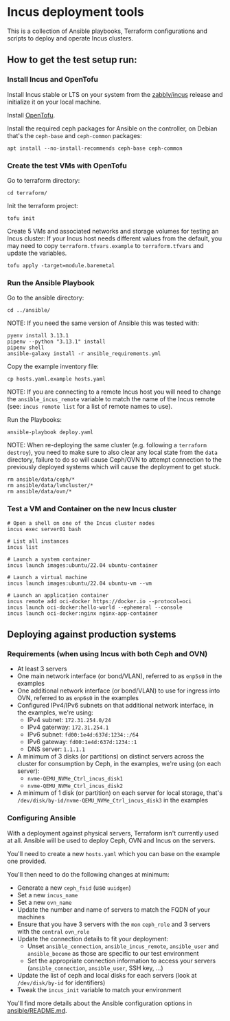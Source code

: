 # Incus deployment tools

This is a collection of Ansible playbooks, Terraform configurations and scripts to deploy and operate Incus clusters.

## How to get the test setup run:
### Install Incus and OpenTofu
Install Incus stable or LTS on your system from the [zabbly/incus](https://github.com/zabbly/incus) release and initialize it on your local machine.

Install [OpenTofu](https://opentofu.org/docs/intro/install/).

Install the required ceph packages for Ansible on the controller, on Debian that's the `ceph-base` and `ceph-common` packages:
```
apt install --no-install-recommends ceph-base ceph-common
```

### Create the test VMs with OpenTofu
Go to terraform directory:
```
cd terraform/
```

Init the terraform project:
```
tofu init
```

Create 5 VMs and associated networks and storage volumes for testing an Incus cluster:
If your Incus host needs different values from the default, you may need
to copy `terraform.tfvars.example` to `terraform.tfvars` and update the
variables.

```
tofu apply -target=module.baremetal
```

### Run the Ansible Playbook
Go to the ansible directory:
```
cd ../ansible/
```

NOTE: If you need the same version of Ansible this was tested with:
```
pyenv install 3.13.1
pipenv --python "3.13.1" install
pipenv shell
ansible-galaxy install -r ansible_requirements.yml
```

Copy the example inventory file:
```
cp hosts.yaml.example hosts.yaml
```
NOTE: If you are connecting to a remote Incus host you will need to change the `ansible_incus_remote` variable to match the name of the Incus remote (see: `incus remote list` for a list of remote names to use).

Run the Playbooks:
```
ansible-playbook deploy.yaml
```

NOTE: When re-deploying the same cluster (e.g. following a `terraform destroy`),
you need to make sure to also clear any local state from the
`data` directory, failure to do so will cause Ceph/OVN to attempt
connection to the previously deployed systems which will cause the
deployment to get stuck.

```
rm ansible/data/ceph/*
rm ansible/data/lvmcluster/*
rm ansible/data/ovn/*
```

### Test a VM and Container on the new Incus cluster

```
# Open a shell on one of the Incus cluster nodes
incus exec server01 bash

# List all instances
incus list

# Launch a system container
incus launch images:ubuntu/22.04 ubuntu-container

# Launch a virtual machine
incus launch images:ubuntu/22.04 ubuntu-vm --vm

# Launch an application container
incus remote add oci-docker https://docker.io --protocol=oci
incus launch oci-docker:hello-world --ephemeral --console
incus launch oci-docker:nginx nginx-app-container
```

## Deploying against production systems
### Requirements (when using Incus with both Ceph and OVN)

 - At least 3 servers
 - One main network interface (or bond/VLAN), referred to as `enp5s0` in the examples
 - One additional network interface (or bond/VLAN) to use for ingress into OVN, referred to as `enp6s0` in the examples
 - Configured IPv4/IPv6 subnets on that additional network interface, in the examples, we're using:
   - IPv4 subnet: `172.31.254.0/24`
   - IPv4 gaterway: `172.31.254.1`
   - IPv6 subnet: `fd00:1e4d:637d:1234::/64`
   - IPv6 gateway: `fd00:1e4d:637d:1234::1`
   - DNS server: `1.1.1.1`
 - A minimum of 3 disks (or partitions) on distinct servers across the cluster for consumption by Ceph, in the examples, we're using (on each server):
   - `nvme-QEMU_NVMe_Ctrl_incus_disk1`
   - `nvme-QEMU_NVMe_Ctrl_incus_disk2`
 - A minimum of 1 disk (or partition) on each server for local storage, that's `/dev/disk/by-id/nvme-QEMU_NVMe_Ctrl_incus_disk3` in the examples

### Configuring Ansible

With a deployment against physical servers, Terraform isn't currently used at all.
Ansible will be used to deploy Ceph, OVN and Incus on the servers.

You'll need to create a new `hosts.yaml` which you can base on the example one provided.

You'll then need to do the following changes at minimum:
 - Generate a new `ceph_fsid` (use `uuidgen`)
 - Set a new `incus_name`
 - Set a new `ovn_name`
 - Update the number and name of servers to match the FQDN of your machines
 - Ensure that you have 3 servers with the `mon` `ceph_role` and 3 servers with the `central` `ovn_role`
 - Update the connection details to fit your deployment:
   - Unset `ansible_connection`, `ansible_incus_remote`, `ansible_user` and `ansible_become` as those are specific to our test environment
   - Set the appropriate connection information to access your servers (`ansible_connection`, `ansible_user`, SSH key, ...)
 - Update the list of ceph and local disks for each servers (look at `/dev/disk/by-id` for identifiers)
 - Tweak the `incus_init` variable to match your environment

You'll find more details about the Ansible configuration options in [ansible/README.md](ansible/README.md).
